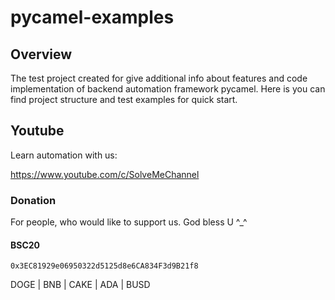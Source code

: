 # pycamel-examples

## Overview 

The test project created for give additional info about features and code implementation of backend automation framework
pycamel.
Here is you can find project structure and test examples for quick start.

## Youtube
Learn automation with us:

https://www.youtube.com/c/SolveMeChannel

### Donation
For people, who would like to support us. God bless U ^_^

#### BSC20
``0x3EC81929e06950322d5125d8e6CA834F3d9B21f8``

DOGE | BNB | CAKE | ADA | BUSD

